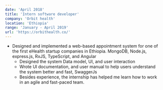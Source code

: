 ```yaml
---
date: 'April 2018'
title: 'Intern software developer'
company: 'Orbit health'
location: 'Ethiopia'
range: 'January - April 2019'
url: 'https://orbithealth.co/'
---
```


- Designed and implemented a web-based appointment system for one of the first eHealth
  startup companies in Ethiopia. MongoDB, Node.js, express.js, RxJS, TypeScript, and
  Angular
  - Designed the system Data model, UI, and user interaction
  - Wrote UI documentation, and user manual to help users understand the system better
    and fast, SwaggerJs
  - Besides experience, the internship has helped me learn how to work in an agile and
    fast-paced team.
